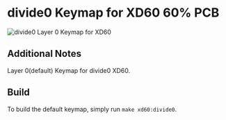 # divide0 Keymap for XD60 60% PCB

![divide0 Layer 0 Keymap for XD60](https://i.imgur.com/)

## Additional Notes
Layer 0(default) Keymap for divide0 XD60.

## Build
To build the default keymap, simply run `make xd60:divide0`.
